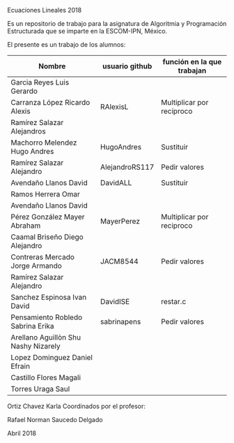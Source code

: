  Ecuaciones Lineales 2018

Es un repositorio de trabajo para la asignatura de 
Algoritmia y Programación Estructurada 
que se imparte en la ESCOM-IPN, México.

El presente es un trabajo de los alumnos:

| Nombre             |  usuario github  |   función en la que trabajan |
|-------------------|------------------|--------------------|
| Garcia Reyes Luis Gerardo |   |   |
| Carranza López Ricardo Alexis | RAlexisL | Multiplicar por recíproco |
| Ramírez Salazar Alejandros |  |  |
| Machorro Melendez Hugo Andres | HugoAndres | Sustituir |
| Ramírez Salazar Alejandro   | AlejandroRS117 | Pedir valores |
| Avendaño Llanos David | DavidALL | Sustituir |
| Ramos Herrera Omar |  |  |
| Avendaño Llanos David |  |  |
| Pérez González Mayer Abraham  | MayerPerez  | Multiplicar por reciproco |
| Caamal Briseño Diego Alejandro |  |  |
| Contreras Mercado Jorge Armando | JACM8544  | Pedir valores |
| Ramírez Salazar Alejandro  |  |  |
| Sanchez Espinosa Ivan David | DavidISE | restar.c |
| Pensamiento Robledo Sabrina Erika | sabrinapens  | Pedir valores  |
| Arellano Aguillòn Shu Nashy Nizarely  |  |  |
| Lopez Dominguez Daniel Efrain |  |  |
| Castillo Flores Magali |  |  |
| Torres Uraga Saul |  |  |
 Ortiz Chavez Karla 
Coordinados por el profesor:

Rafael Norman Saucedo Delgado

Abril 2018

